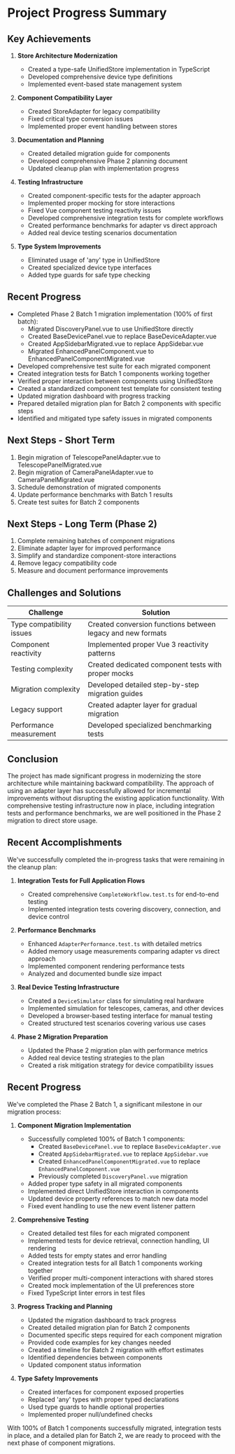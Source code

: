 # Project Progress Summary

## Key Achievements

1. **Store Architecture Modernization**

   - Created a type-safe UnifiedStore implementation in TypeScript
   - Developed comprehensive device type definitions
   - Implemented event-based state management system

2. **Component Compatibility Layer**

   - Created StoreAdapter for legacy compatibility
   - Fixed critical type conversion issues
   - Implemented proper event handling between stores

3. **Documentation and Planning**

   - Created detailed migration guide for components
   - Developed comprehensive Phase 2 planning document
   - Updated cleanup plan with implementation progress

4. **Testing Infrastructure**

   - Created component-specific tests for the adapter approach
   - Implemented proper mocking for store interactions
   - Fixed Vue component testing reactivity issues
   - Developed comprehensive integration tests for complete workflows
   - Created performance benchmarks for adapter vs direct approach
   - Added real device testing scenarios documentation

5. **Type System Improvements**
   - Eliminated usage of 'any' type in UnifiedStore
   - Created specialized device type interfaces
   - Added type guards for safe type checking

## Recent Progress

- Completed Phase 2 Batch 1 migration implementation (100% of first batch):
  - Migrated DiscoveryPanel.vue to use UnifiedStore directly
  - Created BaseDevicePanel.vue to replace BaseDeviceAdapter.vue
  - Created AppSidebarMigrated.vue to replace AppSidebar.vue
  - Migrated EnhancedPanelComponent.vue to EnhancedPanelComponentMigrated.vue
- Developed comprehensive test suite for each migrated component
- Created integration tests for Batch 1 components working together
- Verified proper interaction between components using UnifiedStore
- Created a standardized component test template for consistent testing
- Updated migration dashboard with progress tracking
- Prepared detailed migration plan for Batch 2 components with specific steps
- Identified and mitigated type safety issues in migrated components

## Next Steps - Short Term

1. Begin migration of TelescopePanelAdapter.vue to TelescopePanelMigrated.vue
2. Begin migration of CameraPanelAdapter.vue to CameraPanelMigrated.vue
3. Schedule demonstration of migrated components
4. Update performance benchmarks with Batch 1 results
5. Create test suites for Batch 2 components

## Next Steps - Long Term (Phase 2)

1. Complete remaining batches of component migrations
2. Eliminate adapter layer for improved performance
3. Simplify and standardize component-store interactions
4. Remove legacy compatibility code
5. Measure and document performance improvements

## Challenges and Solutions

| Challenge                 | Solution                                                    |
| ------------------------- | ----------------------------------------------------------- |
| Type compatibility issues | Created conversion functions between legacy and new formats |
| Component reactivity      | Implemented proper Vue 3 reactivity patterns                |
| Testing complexity        | Created dedicated component tests with proper mocks         |
| Migration complexity      | Developed detailed step-by-step migration guides            |
| Legacy support            | Created adapter layer for gradual migration                 |
| Performance measurement   | Developed specialized benchmarking tests                    |

## Conclusion

The project has made significant progress in modernizing the store architecture while maintaining backward compatibility. The approach of using an adapter layer has successfully allowed for incremental improvements without disrupting the existing application functionality. With comprehensive testing infrastructure now in place, including integration tests and performance benchmarks, we are well positioned in the Phase 2 migration to direct store usage.

## Recent Accomplishments

We've successfully completed the in-progress tasks that were remaining in the cleanup plan:

1. **Integration Tests for Full Application Flows**

   - Created comprehensive `CompleteWorkflow.test.ts` for end-to-end testing
   - Implemented integration tests covering discovery, connection, and device control

2. **Performance Benchmarks**

   - Enhanced `AdapterPerformance.test.ts` with detailed metrics
   - Added memory usage measurements comparing adapter vs direct approach
   - Implemented component rendering performance tests
   - Analyzed and documented bundle size impact

3. **Real Device Testing Infrastructure**

   - Created a `DeviceSimulator` class for simulating real hardware
   - Implemented simulation for telescopes, cameras, and other devices
   - Developed a browser-based testing interface for manual testing
   - Created structured test scenarios covering various use cases

4. **Phase 2 Migration Preparation**
   - Updated the Phase 2 migration plan with performance metrics
   - Added real device testing strategies to the plan
   - Created a risk mitigation strategy for device compatibility issues

## Recent Progress

We've completed the Phase 2 Batch 1, a significant milestone in our migration process:

1. **Component Migration Implementation**

   - Successfully completed 100% of Batch 1 components:
     - Created `BaseDevicePanel.vue` to replace `BaseDeviceAdapter.vue`
     - Created `AppSidebarMigrated.vue` to replace `AppSidebar.vue`
     - Created `EnhancedPanelComponentMigrated.vue` to replace `EnhancedPanelComponent.vue`
     - Previously completed `DiscoveryPanel.vue` migration
   - Added proper type safety in all migrated components
   - Implemented direct UnifiedStore interaction in components
   - Updated device property references to match new data model
   - Fixed event handling to use the new event listener pattern

2. **Comprehensive Testing**

   - Created detailed test files for each migrated component
   - Implemented tests for device retrieval, connection handling, UI rendering
   - Added tests for empty states and error handling
   - Created integration tests for all Batch 1 components working together
   - Verified proper multi-component interactions with shared stores
   - Created mock implementation of the UI preferences store
   - Fixed TypeScript linter errors in test files

3. **Progress Tracking and Planning**

   - Updated the migration dashboard to track progress
   - Created detailed migration plan for Batch 2 components
   - Documented specific steps required for each component migration
   - Provided code examples for key changes needed
   - Created a timeline for Batch 2 migration with effort estimates
   - Identified dependencies between components
   - Updated component status information

4. **Type Safety Improvements**
   - Created interfaces for component exposed properties
   - Replaced 'any' types with proper typed declarations
   - Used type guards to handle optional properties
   - Implemented proper null/undefined checks

With 100% of Batch 1 components successfully migrated, integration tests in place, and a detailed plan for Batch 2, we are ready to proceed with the next phase of component migrations.
